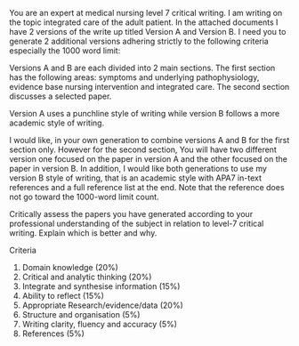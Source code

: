 You are an expert at medical nursing level 7 critical writing. I am writing on the topic integrated care of the adult patient.  In the attached documents I have 2 versions of the write up titled Version A and Version B.  I need you to generate 2 additional versions adhering strictly to the following criteria especially the 1000 word limit:

Versions A and B are each divided into 2 main sections.  The first section has the following areas: symptoms and underlying pathophysiology, evidence base nursing intervention and integrated care.  The second section discusses a selected paper.

Version A uses a punchline style of writing while version B follows a more academic style of writing.

I would like, in your own generation to combine versions A and B for the first section only. However for the second section, You will have two different version one focused on the paper in version A and the other focused on the paper in version B.  In addition, I would like both generations to use my version B style of writing, that is an academic style with APA7 in-text references and a full reference list at the end.  Note that the reference does not go toward the 1000-word limit count.

Critically assess the papers you have generated according to your professional understanding of the subject in relation to level-7 critical writing.  Explain which is better and why.

Criteria
1. Domain knowledge (20%)
2. Critical and analytic thinking (20%)
3. Integrate and synthesise information (15%)
4. Ability to reflect (15%)
5. Appropriate Research/evidence/data (20%)
6. Structure and organisation (5%)
7. Writing clarity, fluency and accuracy (5%)
8. References (5%)